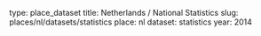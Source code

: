 type: place_dataset
title: Netherlands / National Statistics
slug: places/nl/datasets/statistics
place: nl
dataset: statistics
year: 2014
